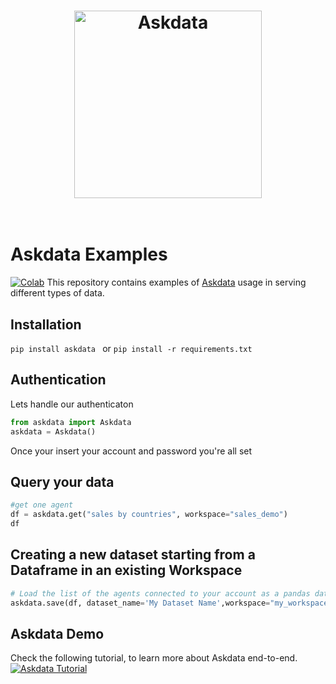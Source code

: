 <h1 align="center">
	<img width="300" src="https://uploads-ssl.webflow.com/5dff758010bfa7f94c98e37e/5e9b0ff61b847f206e4c8da8_askdata-logo-black-p-500.png" alt="Askdata">
	<br>
	<br>
</h1>
 
# Askdata Examples
[![Colab](https://colab.research.google.com/assets/colab-badge.svg)](https://colab.research.google.com/github//AskdataHQ/askdata-docs/blob/gh-pages/notebooks/Askdata%20-%20Quickstart.ipynb)
This repository contains examples of [Askdata](https://www.askdata.com/) usage in serving different types of data.
## Installation
``
 pip install askdata 
``
or
``
pip install -r requirements.txt
``
## Authentication
Lets handle our authenticaton
```python
from askdata import Askdata
askdata = Askdata()
```
Once your insert your account and password you're all set
## Query your data
```python
#get one agent
df = askdata.get("sales by countries", workspace="sales_demo")
df
```
## Creating a new dataset starting from a Dataframe in an existing Workspace
```python
# Load the list of the agents connected to your account as a pandas dataframe
askdata.save(df, dataset_name='My Dataset Name',workspace="my_workspace")
```
## Askdata Demo
Check the following tutorial, to learn more about Askdata end-to-end. 
[![Askdata Tutorial](https://img.youtube.com/vi/uEc9ogi2-10/0.jpg)](https://youtu.be/uEc9ogi2-10) 
